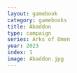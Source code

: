 ```yaml
---
layout: gamebook
category: gamebooks
title: Abaddon
type: campaign
series: Arks of Omen
year: 2023
index: 1
image: Abaddon.jpg
---
```

